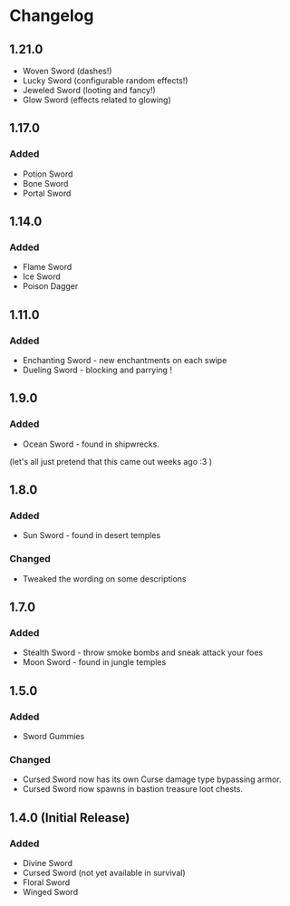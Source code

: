# Changelog

## 1.21.0

- Woven Sword (dashes!)
- Lucky Sword (configurable random effects!)
- Jeweled Sword (looting and fancy!)
- Glow Sword (effects related to glowing)

## 1.17.0

### Added

- Potion Sword
- Bone Sword
- Portal Sword

## 1.14.0

### Added

- Flame Sword
- Ice Sword
- Poison Dagger

## 1.11.0

### Added

- Enchanting Sword - new enchantments on each swipe
- Dueling Sword - blocking and parrying !

## 1.9.0

### Added

- Ocean Sword - found in shipwrecks. 

(let's all just pretend that this came out weeks ago :3 )

## 1.8.0

### Added

- Sun Sword - found in desert temples

### Changed

- Tweaked the wording on some descriptions

## 1.7.0

### Added

- Stealth Sword - throw smoke bombs and sneak attack your foes
- Moon Sword - found in jungle temples

## 1.5.0

### Added

- Sword Gummies

### Changed

- Cursed Sword now has its own Curse damage type bypassing armor.
- Cursed Sword now spawns in bastion treasure loot chests.

## 1.4.0 (Initial Release)

### Added 

- Divine Sword
- Cursed Sword (not yet available in survival)
- Floral Sword
- Winged Sword
